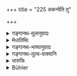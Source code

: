 +++
title = "225 अकन्येति तु"

+++

<details><summary>गङ्गानथ-मूलानुवादः</summary>

If a man, through malice, speaks of a maiden as ‘not a virgin’ he should receive the punishment of one hundred, if unable to prove her impurity.—(225)
</details>

<details><summary>मेधातिथिः</summary>

**अकन्या** वृत्तमैथुनसंबन्धेति **यो** वदेत् तं च दोषं न भावयेत्, तदा **शतं** कार्षापणं दण्ड्यः । 

- <u>अन्ये</u> मन्यन्ते ऽल्पत्वाद् दण्डस्य महत्वाच् चाक्रोशस्येति करणस्य च पदार्थविपर्यये ऽसकृत्त्वेन दर्शनाद् **अकन्येति** शब्दस्वरूपं विवक्षितम् । "अकन्येयम्" इत्य् एतेनैव शब्देनाक्रोशेत् तस्य शतं दण्डः । 

- <u>कः पुनर्</u> अत्र विसेषः । 

- <u>उच्यते</u> । स इदंवादी पृच्छ्यते- "कथम् इयम् अकन्या" इति । स चेद् ब्रूयात् "निर्लज्जा नृशंसाश्लीलवादिनी, नैष कन्यानां धर्मः" । एतच् च न साधयेत् । तदायं दण्डः कन्यागुणनिषेध उक्ते सति । 

<u>अथ वा</u> कन्याशब्दं प्रथमवयोवचनम् आश्रित्य परोक्षे प्रार्थयमानस्य ब्रूयात्- "किं तावन् नासौ कन्या अतिस्वल्पा वृद्धा वा," तत्र कन्या दत्ता यदि राजानं ज्ञापयेद् अभिरूपतमा कन्या मदीया प्रार्थ्यमानानेन तस्याम् अभिलाषः, एवम् उक्त्वाथ[^७५] पराजितः, तत्र प्राप्तकालायां यद्य् एवम् उक्तं तदा पराजितस्यायं दण्डः ॥ ८.२२५ ॥
</details>

<details><summary>गङ्गानथ-भाष्यानुवादः</summary>

‘*Not a virgin*’ —*i.e*., one who has already had sexual intercourse. If a man speaks of a maiden as such, but is unable to prove her guilt, he should he fined one hundred coins.

Others have held the view that, in view of the fact that the penalty prescribed is too small in comparison with the serious nature of the defamation, the text should he taken as referring to the actual utterance of the exact words ‘not a virgin;’ specially as we cannot get over the significance of the particle ‘*iti*,’ (‘*as*’);—the sense thus being that the man is to be fined one hundred, only when ho actually defames the maiden as a ‘non-maiden.’

“What difference does this make?”

The explanation is as follows:—When the man defames the maiden as a ‘non-virgin,’ if he is asked—‘How is she a non-virgin?’—and he replies—‘she is immodest, cruel, and prone to using obscene language,—all which is not proper for virgins,’—hut cannot prove it, then it is that he is to be fined only one hundred,—*i.e*., when all that he alleges is the absence in the girl of such qualities as should he present in all maidens (and does not accuse her of having actually lost her virginity).

Or, the term ‘virgin’ may he taken as denoting *juniority of age*; and the meaning of the text explained as follows:—When a man is seeking a certain girl in marriage, if some one should come and tell him behind the back of the girl’s relations—‘that girl is not a maiden, she is too young—or too old,’—then the guardian of the girl complains to the king—‘my girl is extremely handsome and this man is maligning her to the prospective bridegroom, because he is himself desirous of having her’; thereupon if the defamer is proved guilty,—as he is, when he is found to have made the allegations when the girl was actually of the right age,—then he is fined ‘one hundred.’—(225)
</details>

<details><summary>गङ्गानथ-तुल्य-वाक्यानि</summary>

*Yājñavaklya* (1.66).—‘If the bridegroom relinquishes the bride when she
has no defects, he should he punished; and if he falsely accuses her of defects, he should he lined a hundred.’

*Viṣṇu* (5.47; Aparārka, p. 96).—‘If one speaks of a blemishless girl as
having a blemish, he should be fined the highest amercement..’

*Nārada* (12.3).—‘The selection of the bride loses its binding force
when a blemish is subsequently discovered in her.’

Do. (12.31).—‘Let no man calumniate a faultless maiden; neither must one calumniate a faultless suitor. When however, there is an actual defect, it is no offence if they dissolve their mutual agreement.’

Do. (12.34-36).—‘When a man, from hatred, declares a maiden to have lost her virginity, he shall pay 100 *Paṇas* as tine, unless he is able to give proofs of her disgrace. When a man, after having plighted his faith to a maiden, abandons her although she is faultless, he shall be fined and made to marry the maiden, even against his will. Affliction with a chronic or hateful disease, deformity, loss of virginity,—these are declared to be the defects of a maiden.’
</details>

<details><summary>भारुचिः</summary>

स्वशब्दव्याख्यातः श्लोकः । कस्य पुनर् हेतोर् अयं दण्डो महान् विधीयते, येन — ॥ ८.२२४ ॥
</details>

<details><summary>Bühler</summary>

225	But that man who, out of malice, says of a maiden, 'She is not a maiden,' shall be fined one hundred (panas), if he cannot prove her blemish.
</details>
